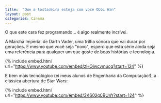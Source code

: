 ```yaml
---
title:  "Que a tostadeira esteja com você Obbi Wan"
layout: post
categories: Cinema 
---
```


O que este cara fez programando... é algo realmente incrível. 


A Marcha Imperial de Darth Vader, uma trilha sonora que vai durar por gerações. E mesmo que você seja "novo", espero que esta série ainda seja uma referência para qualquer um que goste de boas histórias e tecnologia.  


{% include embed.html url="https://www.youtube.com/embed/zHOiwcvmucg?start=124" %}

E bem mais tecnológico (ei meus alunos de Engenharia da Computação!), a clássica abertura de Star Wars: 

{% include embed.html url="https://www.youtube.com/embed/3KS02q0BUnY?start=124" %}

